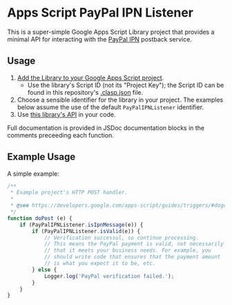 # Apps Script PayPal IPN Listener

This is a super-simple Google Apps Script Library project that provides a minimal API for interacting with the [PayPal IPN](https://developer.paypal.com/webapps/developer/docs/classic/products/instant-payment-notification/) postback service.

## Usage

1. [Add the Library to your Google Apps Script project](https://developers.google.com/apps-script/guides/libraries#gaining_access_to_a_library_and_including_it_in_your_project).
    * Use the library's Script ID (not its "Project Key"); the Script ID can be found in this repository's [.clasp.json](.clasp.json) file.
1. Choose a sensible identifier for the library in your project. The examples below assume the use of the default `PayPalIPNListener` identifier.
1. Use [this library's API](#example-usage) in your code.

Full documentation is provided in JSDoc documentation blocks in the comments preceeding each function.

## Example Usage

A simple example:

```js
/**
 * Example project's HTTP POST handler.
 *
 * @see https://developers.google.com/apps-script/guides/triggers/#dogete_and_doposte
 */
function doPost (e) {
    if (PayPalIPNListener.isIpnMessage(e)) {
        if (PayPalIPNListener.isValid(e)) {
            // Verification successul, so continue processing.
            // This means the PayPal payment is valid, not necessarily
            // that it meets your business needs. For example, you
            // should write code that ensures that the payment amount
            // is what you expect it to be, etc.
        } else {
            Logger.log('PayPal verification failed.');
        }
    }
}
```
